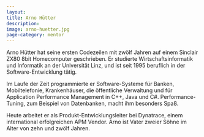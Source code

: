 ```yaml
---
layout:
title: Arno Hütter
description: 
image: arno-huetter.jpg
page-category: mentor
---
```


Arno Hütter hat seine ersten Codezeilen mit zwölf Jahren auf einem Sinclair ZX80 8bit Homecomputer geschrieben. Er studierte Wirtschaftsinformatik und Informatik an der Universität Linz, und ist seit 1995 beruflich in der Software-Entwicklung tätig.

Im Laufe der Zeit programmierte er Software-Systeme für Banken, Mobiltelefonie, Krankenhäuser, die öffentliche Verwaltung und für Application Performance Management in C++, Java und C#. Performance-Tuning, zum Beispiel von Datenbanken, macht ihm besonders Spaß.

Heute arbeitet er als Produkt-Entwicklungsleiter bei Dynatrace, einem international erfolgreichen APM Vendor. Arno ist Vater zweier Söhne im Alter von zehn und zwölf Jahren.
